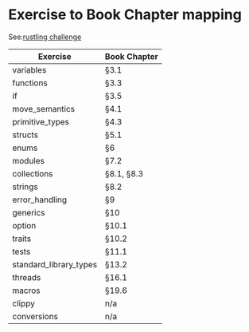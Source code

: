 # Exercise to Book Chapter mapping

See:[rustling challenge](https://github.com/rust-lang/rustlings)

| Exercise               | Book Chapter |
| ---------------------- | ------------ |
| variables              | §3.1         |
| functions              | §3.3         |
| if                     | §3.5         |
| move_semantics         | §4.1         |
| primitive_types        | §4.3         |
| structs                | §5.1         |
| enums                  | §6           |
| modules                | §7.2         |
| collections            | §8.1, §8.3   |
| strings                | §8.2         |
| error_handling         | §9           |
| generics               | §10          |
| option                 | §10.1        |
| traits                 | §10.2        |
| tests                  | §11.1        |
| standard_library_types | §13.2        |
| threads                | §16.1        |
| macros                 | §19.6        |
| clippy                 | n/a          |
| conversions            | n/a          |
